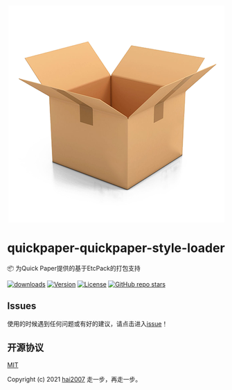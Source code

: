 <p align='center'>
    <a href='https://etcpack.github.io/api' target='_blank'>
        <img src='./logo.png'>
    </a>
</p>

# quickpaper-quickpaper-style-loader
📦 为Quick Paper提供的基于EtcPack的打包支持

<p>
  <a href="https://hai2007.gitee.io/npm-downloads?interval=7&packages=@etcpack/quickpaper-style-loader"><img src="https://img.shields.io/npm/dm/@etcpack/quickpaper-style-loader.svg" alt="downloads"></a>
  <a href="https://www.npmjs.com/package/@etcpack/quickpaper-style-loader"><img src="https://img.shields.io/npm/v/@etcpack/quickpaper-style-loader.svg" alt="Version"></a>
  <a href="https://github.com/etcpack/quickpaper-style-loader/blob/master/LICENSE"><img src="https://img.shields.io/npm/l/@etcpack/quickpaper-style-loader.svg" alt="License"></a>
  <a href="https://github.com/etcpack/quick-paper" target='_blank'><img alt="GitHub repo stars" src="https://img.shields.io/github/stars/etcpack/quick-paper?style=social"></a>
</p>

## Issues
使用的时候遇到任何问题或有好的建议，请点击进入[issue](https://github.com/etcpack/quick-paper/issues)！

开源协议
---------------------------------------
[MIT](https://github.com/etcpack/quick-paper/blob/master/LICENSE)

Copyright (c) 2021 [hai2007](https://hai2007.gitee.io/sweethome/) 走一步，再走一步。
